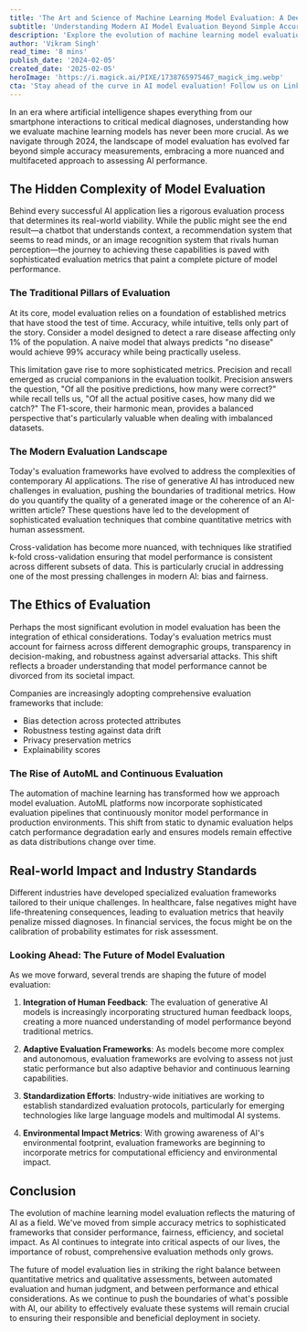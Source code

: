 ```yaml
---
title: 'The Art and Science of Machine Learning Model Evaluation: A Deep Dive into Performance Metrics'
subtitle: 'Understanding Modern AI Model Evaluation Beyond Simple Accuracy Metrics'
description: 'Explore the evolution of machine learning model evaluation beyond simple accuracy metrics. Learn how modern AI assessment incorporates ethics, fairness, and environmental impact alongside traditional performance measures. Discover how industries are adapting evaluation frameworks for real-world applications and what the future holds for AI model assessment.'
author: 'Vikram Singh'
read_time: '8 mins'
publish_date: '2024-02-05'
created_date: '2025-02-05'
heroImage: 'https://i.magick.ai/PIXE/1738765975467_magick_img.webp'
cta: 'Stay ahead of the curve in AI model evaluation! Follow us on LinkedIn for regular updates on machine learning metrics, evaluation frameworks, and industry best practices.'
---
```


In an era where artificial intelligence shapes everything from our smartphone interactions to critical medical diagnoses, understanding how we evaluate machine learning models has never been more crucial. As we navigate through 2024, the landscape of model evaluation has evolved far beyond simple accuracy measurements, embracing a more nuanced and multifaceted approach to assessing AI performance.

## The Hidden Complexity of Model Evaluation

Behind every successful AI application lies a rigorous evaluation process that determines its real-world viability. While the public might see the end result—a chatbot that understands context, a recommendation system that seems to read minds, or an image recognition system that rivals human perception—the journey to achieving these capabilities is paved with sophisticated evaluation metrics that paint a complete picture of model performance.

### The Traditional Pillars of Evaluation

At its core, model evaluation relies on a foundation of established metrics that have stood the test of time. Accuracy, while intuitive, tells only part of the story. Consider a model designed to detect a rare disease affecting only 1% of the population. A naive model that always predicts "no disease" would achieve 99% accuracy while being practically useless.

This limitation gave rise to more sophisticated metrics. Precision and recall emerged as crucial companions in the evaluation toolkit. Precision answers the question, "Of all the positive predictions, how many were correct?" while recall tells us, "Of all the actual positive cases, how many did we catch?" The F1-score, their harmonic mean, provides a balanced perspective that's particularly valuable when dealing with imbalanced datasets.

### The Modern Evaluation Landscape

Today's evaluation frameworks have evolved to address the complexities of contemporary AI applications. The rise of generative AI has introduced new challenges in evaluation, pushing the boundaries of traditional metrics. How do you quantify the quality of a generated image or the coherence of an AI-written article? These questions have led to the development of sophisticated evaluation techniques that combine quantitative metrics with human assessment.

Cross-validation has become more nuanced, with techniques like stratified k-fold cross-validation ensuring that model performance is consistent across different subsets of data. This is particularly crucial in addressing one of the most pressing challenges in modern AI: bias and fairness.

## The Ethics of Evaluation

Perhaps the most significant evolution in model evaluation has been the integration of ethical considerations. Today's evaluation metrics must account for fairness across different demographic groups, transparency in decision-making, and robustness against adversarial attacks. This shift reflects a broader understanding that model performance cannot be divorced from its societal impact.

Companies are increasingly adopting comprehensive evaluation frameworks that include:
- Bias detection across protected attributes
- Robustness testing against data drift
- Privacy preservation metrics
- Explainability scores

### The Rise of AutoML and Continuous Evaluation

The automation of machine learning has transformed how we approach model evaluation. AutoML platforms now incorporate sophisticated evaluation pipelines that continuously monitor model performance in production environments. This shift from static to dynamic evaluation helps catch performance degradation early and ensures models remain effective as data distributions change over time.

## Real-world Impact and Industry Standards

Different industries have developed specialized evaluation frameworks tailored to their unique challenges. In healthcare, false negatives might have life-threatening consequences, leading to evaluation metrics that heavily penalize missed diagnoses. In financial services, the focus might be on the calibration of probability estimates for risk assessment.

### Looking Ahead: The Future of Model Evaluation

As we move forward, several trends are shaping the future of model evaluation:

1. **Integration of Human Feedback**: The evaluation of generative AI models is increasingly incorporating structured human feedback loops, creating a more nuanced understanding of model performance beyond traditional metrics.

2. **Adaptive Evaluation Frameworks**: As models become more complex and autonomous, evaluation frameworks are evolving to assess not just static performance but also adaptive behavior and continuous learning capabilities.

3. **Standardization Efforts**: Industry-wide initiatives are working to establish standardized evaluation protocols, particularly for emerging technologies like large language models and multimodal AI systems.

4. **Environmental Impact Metrics**: With growing awareness of AI's environmental footprint, evaluation frameworks are beginning to incorporate metrics for computational efficiency and environmental impact.

## Conclusion

The evolution of machine learning model evaluation reflects the maturing of AI as a field. We've moved from simple accuracy metrics to sophisticated frameworks that consider performance, fairness, efficiency, and societal impact. As AI continues to integrate into critical aspects of our lives, the importance of robust, comprehensive evaluation methods only grows.

The future of model evaluation lies in striking the right balance between quantitative metrics and qualitative assessments, between automated evaluation and human judgment, and between performance and ethical considerations. As we continue to push the boundaries of what's possible with AI, our ability to effectively evaluate these systems will remain crucial to ensuring their responsible and beneficial deployment in society.